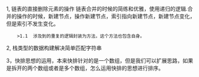 1, 链表的直接删除元素的操作
	链表合并的时候的简练和优雅，使用递归的逻辑.合并的操作的时候，新建节点，操作新建节点，索引指向新建节点，新建节点变化，但是索引不发生变化。

        >1.1  涉及到的重复的逻辑封装为方法，这个方法也包含自身。	

2, 栈类型的数据构建解决简单匹配字符串

3，快排思想的运用，本来快排针对的是一个数组，但是我们可以扩展思路，如果是拆开的两个数组或者是多个数组，怎么运用快排的思想进行排序。

